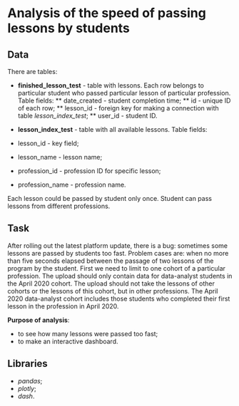 # Analysis of the speed of passing lessons by students

## Data

There are tables:
* **finished_lesson_test** - table with lessons. Each row belongs to particular student who passed particular lesson of particular profession. 
Table fields:
** date_created - student completion time;
** id - unique ID of each row;
** lesson_id - foreign key for making a connection with table *lesson_index_test*;
** user_id - student ID.

* **lesson_index_test** - table with all available lessons.
Table fields:
* lesson_id - key field;
* lesson_name - lesson name;
* profession_id - profession ID for specific lesson;
* profession_name - profession name.

Each lesson could be passed by student only once. Student can pass lessons from different professions.

## Task
After rolling out the latest platform update, there is a bug: sometimes some lessons are passed by students too fast. Problem cases are: when no more than five seconds elapsed between the passage of two lessons of the program by the student.
First we need to limit to one cohort of a particular profession. The upload should only contain data for data-analyst students in the April 2020 cohort. The upload should not take the lessons of other cohorts or the lessons of this cohort, but in other professions. The April 2020 data-analyst cohort includes those students who completed their first lesson in the profession in April 2020.

**Purpose of analysis**:
* to see how many lessons were passed too fast;
* to make an interactive dashboard.

## Libraries

* *pandas*;
* *plotly*;
* *dash*.
